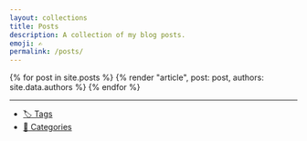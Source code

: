 ```yaml
---
layout: collections
title: Posts
description: A collection of my blog posts.
emoji: ✍️
permalink: /posts/
---
```


{% for post in site.posts %}
{% render "article", post: post, authors: site.data.authors %}
{% endfor %}

---

- [🏷 Tags](/tags/)
- [📂 Categories](/categories/)
